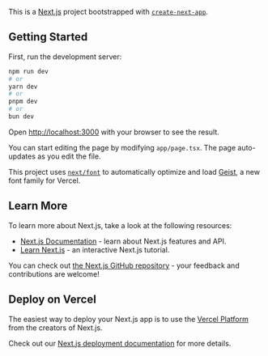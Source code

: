 This is a [Next.js](https://nextjs.org) project bootstrapped with [`create-next-app`](https://nextjs.org/docs/app/api-reference/cli/create-next-app).

## Getting Started

First, run the development server:

```bash
npm run dev
# or
yarn dev
# or
pnpm dev
# or
bun dev
```

Open [http://localhost:3000](http://localhost:3000) with your browser to see the result.

You can start editing the page by modifying `app/page.tsx`. The page auto-updates as you edit the file.

This project uses [`next/font`](https://nextjs.org/docs/app/building-your-application/optimizing/fonts) to automatically optimize and load [Geist](https://vercel.com/font), a new font family for Vercel.

## Learn More

To learn more about Next.js, take a look at the following resources:

- [Next.js Documentation](https://nextjs.org/docs) - learn about Next.js features and API.
- [Learn Next.js](https://nextjs.org/learn) - an interactive Next.js tutorial.

You can check out [the Next.js GitHub repository](https://github.com/vercel/next.js) - your feedback and contributions are welcome!

## Deploy on Vercel

The easiest way to deploy your Next.js app is to use the [Vercel Platform](https://vercel.com/new?utm_medium=default-template&filter=next.js&utm_source=create-next-app&utm_campaign=create-next-app-readme) from the creators of Next.js.

Check out our [Next.js deployment documentation](https://nextjs.org/docs/app/building-your-application/deploying) for more details.

<!-- GenderRadio before refactor code -->
<!-- import React from "react";

interface GenderRadioProps {
onRadioChange: (gender: "Male" | "Female" | "Other") => void;
selectedGender: "Male" | "Female" | "Other";
errors: {
gender?: {
message: string;
};
};
}

const GenderRadio: React.FC<GenderRadioProps> = ({ onRadioChange, selectedGender, errors }) => {
return (
<div className="flex items-center justify-center gap-5">
<div className="form-control bg-dark-400 rounded-lg py-1 px-5 flex-auto">
<label className={`relative label gap-2 cursor-pointer`}>
<span className="label-text text-xs text-neutral-100">Male</span>
<input type="radio" className={`radio radio-success border-green-500 ${errors.gender ? "border-rose-800 hover:border-rose-800" : ""}`} checked={selectedGender === "Male"} onChange={() => onRadioChange("Male")} />
{errors.gender && (
<span className="text-rose-500 text-xs absolute -bottom-9">
Gender {""}
{errors.gender.message}
</span>
)}
</label>
</div>

      <div className="form-control bg-dark-400 rounded-lg py-1 px-5 flex-auto">
        <label className={`relative label gap-2 cursor-pointer`}>
          <span className="label-text text-xs text-neutral-100">Female</span>
          <input type="radio" className={`radio radio-success border-green-500 ${errors.gender ? "border-rose-800 hover:border-rose-800" : ""}`} checked={selectedGender === "Female"} onChange={() => onRadioChange("Female")} />
          {errors.gender && (
            <span className="text-rose-500 text-xs absolute -bottom-9">
              Gender {""}
              {errors.gender.message}
            </span>
          )}
        </label>
      </div>

      <div className="form-control bg-dark-400 rounded-lg py-1 px-5 flex-auto">
        <label className={`relative label gap-2 cursor-pointer`}>
          <span className="label-text text-xs text-neutral-100">Other</span>
          <input type="radio" className={`radio radio-success border-green-500 ${errors.gender ? "border-rose-800 hover:border-rose-800" : ""}`} checked={selectedGender === "Other"} onChange={() => onRadioChange("Other")} />
          {errors.gender && (
            <span className="text-rose-500 text-xs absolute -bottom-9">
              Gender {""}
              {errors.gender.message}
            </span>
          )}
        </label>
      </div>
    </div>

);
};

export default GenderRadio; -->
<!-- GenderRadio before refactor code -->

<!-- select -->
   <!-- {/* <select
              id="primaryPhysician"
              className="w-full pl-4 py-3 bg-dark-400 rounded-lg outline-none border border-gray-800 focus:border-green-500  placeholder:text-sm placeholder-gray-400 placeholder-opacity-50 transition-all duration-300 text-sm text-gray-500 cursor-pointer"
              {...register("primaryPhysician")}
            >
              <option value="">Primary care physician</option>
              {Doctors.map((doctor, i) => (
                <option key={i} value={doctor.name} className="flex items-center gap-2">
                  <Image src={doctor.image} width={50} height={50} alt="doctor" />
                  <span>{doctor.name}</span>
                </option>
              ))}
            </select> */} -->
<!-- select -->
